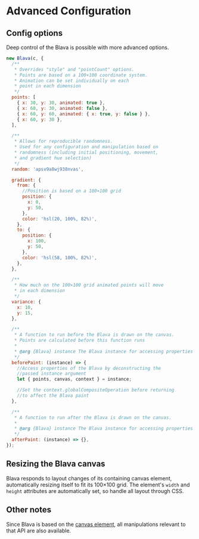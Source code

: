 # Advanced Configuration

## Config options

Deep control of the Blava is possible with more advanced options.

```javascript
new Blava(c, {
  /**
   * Overrides "style" and "pointCount" options.
   * Points are based on a 100×100 coordinate system.
   * Animation can be set individually on each
   * point in each dimension
   */
  points: [
    { x: 30, y: 30, animated: true },
    { x: 60, y: 30, animated: false },
    { x: 60, y: 60, animated: { x: true, y: false } },
    { x: 60, y: 30 },
  ],

  /**
   * Allows for reproducible randomness.
   * Used for any configuration and manipulation based on
   * randomness (including initial positioning, movement,
   * and gradient hue selection)
   */
  random: 'apsv9a8wj938nvas',

  gradient: {
    from: {
      //Position is based on a 100×100 grid
      position: {
        x: 0,
        y: 50,
      },
      color: 'hsl(20, 100%, 82%)',
    },
    to: {
      position: {
        x: 100,
        y: 50,
      },
      color: 'hsl(58, 100%, 82%)',
    },
  },

  /**
   * How much on the 100×100 grid animated points will move
   * in each dimension
   */
  variance: {
    x: 10,
    y: 15,
  },

  /**
   * A function to run before the Blava is drawn on the canvas.
   * Points are calculated before this function runs
   *
   * @arg {Blava} instance The Blava instance for accessing properties
   */
  beforePaint: (instance) => {
    //Access properties of the Blava by deconstructing the
    //passed instance argument
    let { points, canvas, context } = instance;

    //Set the context.globalCompositeOperation before returning
    //to affect the Blava paint
  },

  /**
   * A function to run after the Blava is drawn on the canvas.
   *
   * @arg {Blava} instance The Blava instance for accessing properties
   */
  afterPaint: (instance) => {},
});
```

## Resizing the Blava canvas

Blava responds to layout changes of its containing canvas element,
automatically resizing itself to fit its 100×100 grid. The element's
`width` and `height` attributes are automatically set, so handle all
layout through CSS.

## Other notes

Since Blava is based on the [canvas element](https://developer.mozilla.org/en-US/docs/Web/API/Canvas_API), all manipulations relevant to that
API are also available.
